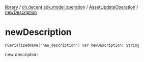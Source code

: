 [library](../../index.md) / [ch.decent.sdk.model.operation](../index.md) / [AssetUpdateOperation](index.md) / [newDescription](./new-description.md)

# newDescription

`@SerializedName("new_description") var newDescription: `[`String`](https://kotlinlang.org/api/latest/jvm/stdlib/kotlin/-string/index.html)

new description

